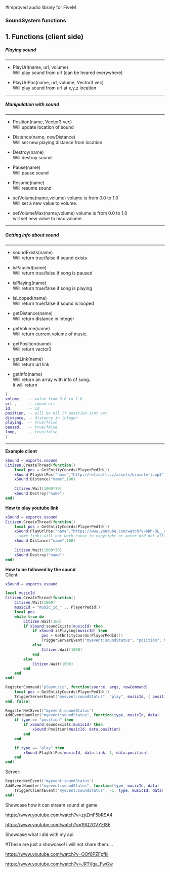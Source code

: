 #Improved audio library for FiveM

### SoundSystem functions

**1. Functions (client side)**
------------

##### Playing sound
------------
   - PlayUrl(name, url, volume)<br>Will play sound from url (can be heared everywhere)
      
   - PlayUrlPos(name, url, volume, Vector3 vec) <br>Will play sound from url at x,y,z location 
------------
##### Manipulation with sound
------------
   - Position(name, Vector3 vec)<br>Will update location of sound
   
   - Distance(name, newDistance)<br>Will set new playing distance from location
     
   - Destroy(name)<br>Will destroy sound
     
   - Pause(name)<br>Will pause sound
     
   - Resume(name)<br>Will resume sound       
     
   - setVolume(name,volume) volume is from 0.0 to 1.0<br>Will set a new value to volume.
     
   - setVolumeMax(name,volume) volume is from 0.0 to 1.0<br>will set new value to max volume.  
------------
 ##### Getting info about sound
------------
   - soundExists(name)<br>Will return true/false if sound exists
   
   - isPaused(name)<br>Will return true/false if song is paused
   
   - isPlaying(name)<br>Will return true/false if song is playing   
   
   - isLooped(name)<br>Will return true/false if sound is looped
   
   - getDistance(name)<br>Will return distance in Integer  
   
   - getVolume(name)<br>Will return current volume of music.   
   
   - getPosition(name) <br>Will return vector3
   
   - getLink(name) <br>Will return url link 
   
   - getInfo(name) <br>Will return an array with info of song..<br>it will return    
```LUA
{
volume,   -- value from 0.0 to 1.0
url ,     -- sound url
id,       -- id 
position, -- will be nil if position isnt set.
distance, -- distance in integer
playing,  -- true/false
paused,   -- true/false
loop,     -- true/false
}
```
------------

 **Example client**       
 
```LUA
xSound = exports.xsound
Citizen.CreateThread(function()
    local pos = GetEntityCoords(PlayerPedId())
    xSound:PlayUrlPos("name","http://relisoft.cz/assets/brainleft.mp3",1,pos)
    xSound:Distance("name",100)
    
    Citizen.Wait(1000*30)
    xSound:Destroy("name")
end)
``` 

 **How to play youtube link**    
```LUA
xSound = exports.xsound
Citizen.CreateThread(function()
    local pos = GetEntityCoords(PlayerPedId())
    xSound:PlayUrlPos("name","https://www.youtube.com/watch?v=6Dh-RL__uN4",1,pos)
    --some links will not work cause to copyright or autor did not allowed to play video from iframe.
    xSound:Distance("name",100)
    
    Citizen.Wait(1000*30)
    xSound:Destroy("name")
end)
``` 

 **How to be followed by the sound**    
 Client:
```LUA
xSound = exports.xsound

local musicId
Citizen.CreateThread(function()
    Citizen.Wait(1000)
    musicId = "music_id_" .. PlayerPedId()
    local pos
    while true do
        Citizen.Wait(100)
        if xSound:soundExists(musicId) then
            if xSound:isPlaying(musicId) then
                pos = GetEntityCoords(PlayerPedId())
                TriggerServerEvent("myevent:soundStatus", "position", musicId, { position = pos })
            else
                Citizen.Wait(1000)
            end
        else
            Citizen.Wait(1000)
        end
    end
end)

RegisterCommand("playmusic", function(source, args, rawCommand)
    local pos = GetEntityCoords(PlayerPedId())
    TriggerServerEvent("myevent:soundStatus", "play", musicId, { position = pos, link = "https://www.youtube.com/watch?v=6Dh-RL__uN4" })
end, false)

RegisterNetEvent("myevent:soundStatus")
AddEventHandler("myevent:soundStatus", function(type, musicId, data)
    if type == "position" then
        if xSound:soundExists(musicId) then
            xSound:Position(musicId, data.position)
        end
    end

    if type == "play" then
        xSound:PlayUrlPos(musicId, data.link, 1, data.position)
    end
end)
``` 
 Server:
```LUA
RegisterNetEvent("myevent:soundStatus")
AddEventHandler("myevent:soundStatus", function(type, musicId, data)
    TriggerClientEvent("myevent:soundStatus", -1, type, musicId, data)
end)
``` 
Showcase how it can stream sound at game

https://www.youtube.com/watch?v=zyZmF5bRSA4

https://www.youtube.com/watch?v=19Q2GVYElSE

Showcase what i did with my api

#These are just a showcase! i will not share them....

https://www.youtube.com/watch?v=OOf6PZFpfkI

https://www.youtube.com/watch?v=JRTVga_FwGw
